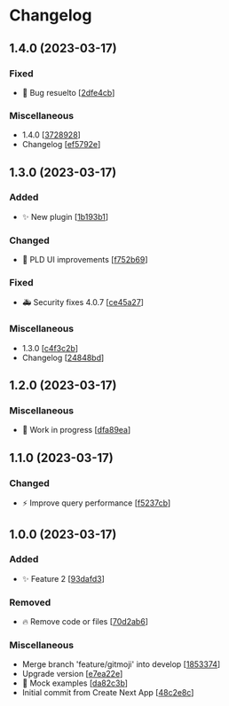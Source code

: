 # Changelog

<a name="1.4.0"></a>
## 1.4.0 (2023-03-17)

### Fixed

- 🐛 Bug resuelto [[2dfe4cb](https://github.com/DaniCastel/gitmoji-nextjs-example/commit/2dfe4cb8ed9b086e7b13c27f95a56683679011de)]

### Miscellaneous

-  1.4.0 [[3728928](https://github.com/DaniCastel/gitmoji-nextjs-example/commit/37289280b37ffa3d24319ff1ba979f1e19f68c8b)]
-  Changelog [[ef5792e](https://github.com/DaniCastel/gitmoji-nextjs-example/commit/ef5792ee867f7c5a0db3f15211c610f5d2ddbb64)]


<a name="1.3.0"></a>
## 1.3.0 (2023-03-17)

### Added

- ✨ New plugin [[1b193b1](https://github.com/DaniCastel/gitmoji-nextjs-example/commit/1b193b1b5503e50c1f4e0e440da7f7978aacb899)]

### Changed

- 💄 PLD UI improvements [[f752b69](https://github.com/DaniCastel/gitmoji-nextjs-example/commit/f752b69196385ea55939dde8e6171b6106cc03d2)]

### Fixed

- 🚑 Security fixes 4.0.7 [[ce45a27](https://github.com/DaniCastel/gitmoji-nextjs-example/commit/ce45a274b5c783926fd868b7db19394e49e6fb93)]

### Miscellaneous

-  1.3.0 [[c4f3c2b](https://github.com/DaniCastel/gitmoji-nextjs-example/commit/c4f3c2b57073eac9aca755b42154001408d79e13)]
-  Changelog [[24848bd](https://github.com/DaniCastel/gitmoji-nextjs-example/commit/24848bde9e0ba2a352e3a6cd6a923ade294f8488)]


<a name="1.2.0"></a>

## 1.2.0 (2023-03-17)

### Miscellaneous

- 🚧 Work in progress [[dfa89ea](https://github.com/DaniCastel/gitmoji-nextjs-example/commit/dfa89ea15b77404dcd97539a155fbf2f36e1c66b)]

<a name="1.1.0"></a>

## 1.1.0 (2023-03-17)

### Changed

- ⚡ Improve query performance [[f5237cb](https://github.com/DaniCastel/gitmoji-nextjs-example/commit/f5237cbac8e6878eb8f2bdb134d619b13074adfc)]

<a name="1.0.0"></a>

## 1.0.0 (2023-03-17)

### Added

- ✨ Feature 2 [[93dafd3](https://github.com/DaniCastel/gitmoji-nextjs-example/commit/93dafd304b493dc954eb4fe6b94d862763db1bbe)]

### Removed

- 🔥 Remove code or files [[70d2ab6](https://github.com/DaniCastel/gitmoji-nextjs-example/commit/70d2ab6816e05e61ef4a7ee5cd5c7ef6a3e8b065)]

### Miscellaneous

- Merge branch &#x27;feature/gitmoji&#x27; into develop [[1853374](https://github.com/DaniCastel/gitmoji-nextjs-example/commit/18533742761e5a38394c624666097cdfdd381589)]
- Upgrade version [[e7ea22e](https://github.com/DaniCastel/gitmoji-nextjs-example/commit/e7ea22e217509748c67fde3c4d49f033512ec7ac)]
- 🤡 Mock examples [[da82c3b](https://github.com/DaniCastel/gitmoji-nextjs-example/commit/da82c3b63a8a5b14fda9c87d1d5a360126fc697a)]
- Initial commit from Create Next App [[48c2e8c](https://github.com/DaniCastel/gitmoji-nextjs-example/commit/48c2e8c055da753a63ead572ae56cf3cb0c071f6)]
